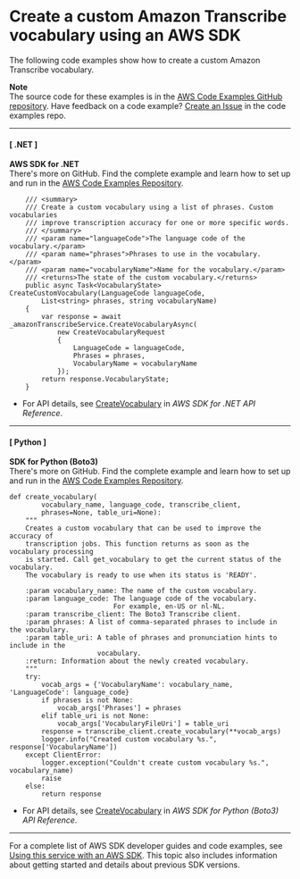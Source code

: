 # Create a custom Amazon Transcribe vocabulary using an AWS SDK<a name="example_transcribe_CreateVocabulary_section"></a>

The following code examples show how to create a custom Amazon Transcribe vocabulary\.

**Note**  
The source code for these examples is in the [AWS Code Examples GitHub repository](https://github.com/awsdocs/aws-doc-sdk-examples)\. Have feedback on a code example? [Create an Issue](https://github.com/awsdocs/aws-doc-sdk-examples/issues/new/choose) in the code examples repo\. 

------
#### [ \.NET ]

**AWS SDK for \.NET**  
 There's more on GitHub\. Find the complete example and learn how to set up and run in the [AWS Code Examples Repository](https://github.com/awsdocs/aws-doc-sdk-examples/tree/main/dotnetv3/Transcribe#code-examples)\. 
  

```
    /// <summary>
    /// Create a custom vocabulary using a list of phrases. Custom vocabularies
    /// improve transcription accuracy for one or more specific words.
    /// </summary>
    /// <param name="languageCode">The language code of the vocabulary.</param>
    /// <param name="phrases">Phrases to use in the vocabulary.</param>
    /// <param name="vocabularyName">Name for the vocabulary.</param>
    /// <returns>The state of the custom vocabulary.</returns>
    public async Task<VocabularyState> CreateCustomVocabulary(LanguageCode languageCode,
        List<string> phrases, string vocabularyName)
    {
        var response = await _amazonTranscribeService.CreateVocabularyAsync(
            new CreateVocabularyRequest
            {
                LanguageCode = languageCode,
                Phrases = phrases,
                VocabularyName = vocabularyName
            });
        return response.VocabularyState;
    }
```
+  For API details, see [CreateVocabulary](https://docs.aws.amazon.com/goto/DotNetSDKV3/transcribe-2017-10-26/CreateVocabulary) in *AWS SDK for \.NET API Reference*\. 

------
#### [ Python ]

**SDK for Python \(Boto3\)**  
 There's more on GitHub\. Find the complete example and learn how to set up and run in the [AWS Code Examples Repository](https://github.com/awsdocs/aws-doc-sdk-examples/tree/main/python/example_code/transcribe#code-examples)\. 
  

```
def create_vocabulary(
        vocabulary_name, language_code, transcribe_client,
        phrases=None, table_uri=None):
    """
    Creates a custom vocabulary that can be used to improve the accuracy of
    transcription jobs. This function returns as soon as the vocabulary processing
    is started. Call get_vocabulary to get the current status of the vocabulary.
    The vocabulary is ready to use when its status is 'READY'.

    :param vocabulary_name: The name of the custom vocabulary.
    :param language_code: The language code of the vocabulary.
                          For example, en-US or nl-NL.
    :param transcribe_client: The Boto3 Transcribe client.
    :param phrases: A list of comma-separated phrases to include in the vocabulary.
    :param table_uri: A table of phrases and pronunciation hints to include in the
                      vocabulary.
    :return: Information about the newly created vocabulary.
    """
    try:
        vocab_args = {'VocabularyName': vocabulary_name, 'LanguageCode': language_code}
        if phrases is not None:
            vocab_args['Phrases'] = phrases
        elif table_uri is not None:
            vocab_args['VocabularyFileUri'] = table_uri
        response = transcribe_client.create_vocabulary(**vocab_args)
        logger.info("Created custom vocabulary %s.", response['VocabularyName'])
    except ClientError:
        logger.exception("Couldn't create custom vocabulary %s.", vocabulary_name)
        raise
    else:
        return response
```
+  For API details, see [CreateVocabulary](https://docs.aws.amazon.com/goto/boto3/transcribe-2017-10-26/CreateVocabulary) in *AWS SDK for Python \(Boto3\) API Reference*\. 

------

For a complete list of AWS SDK developer guides and code examples, see [Using this service with an AWS SDK](getting-started-sdk.md#sdk-general-information-section)\. This topic also includes information about getting started and details about previous SDK versions\.